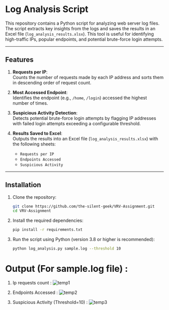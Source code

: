 # Log Analysis Script

This repository contains a Python script for analyzing web server log files. The script extracts key insights from the logs and saves the results in an Excel file (`log_analysis_results.xlsx`). This tool is useful for identifying high-traffic IPs, popular endpoints, and potential brute-force login attempts.

---

## **Features**

1. **Requests per IP**:  
   Counts the number of requests made by each IP address and sorts them in descending order of request count.

2. **Most Accessed Endpoint**:  
   Identifies the endpoint (e.g., `/home`, `/login`) accessed the highest number of times.

3. **Suspicious Activity Detection**:  
   Detects potential brute-force login attempts by flagging IP addresses with failed login attempts exceeding a configurable threshold.

4. **Results Saved to Excel**:  
   Outputs the results into an Excel file (`log_analysis_results.xlsx`) with the following sheets:
   - `Requests per IP`
   - `Endpoints Accessed`
   - `Suspicious Activity`

---

## **Installation**

1. Clone the repository:
   ```bash
   git clone https://github.com/the-silent-geek/VRV-Assignment.git
   cd VRV-Assignment

2. Install the required dependencies:
   ```bash
   pip install -r requirements.txt

3. Run the script using Python (version 3.8 or higher is recommended):
   ```bash
   python log_analysis.py sample.log --threshold 10

# Output (For sample.log file) :

1. Ip requests count :
   ![temp1](https://github.com/the-silent-geek/VRV-Assignment/blob/1b3fe5e21d3402f9b2419ca327bf333ead2ec5c3/images/requests.jpg)

2. Endpoints Accessed :
   ![temp2](https://github.com/the-silent-geek/VRV-Assignment/blob/1b3fe5e21d3402f9b2419ca327bf333ead2ec5c3/images/endpoints.jpg)

3. Suspicious Activity (Threshold=10) :
   ![temp3](https://github.com/the-silent-geek/VRV-Assignment/blob/1b3fe5e21d3402f9b2419ca327bf333ead2ec5c3/images/suspicious.jpg)
